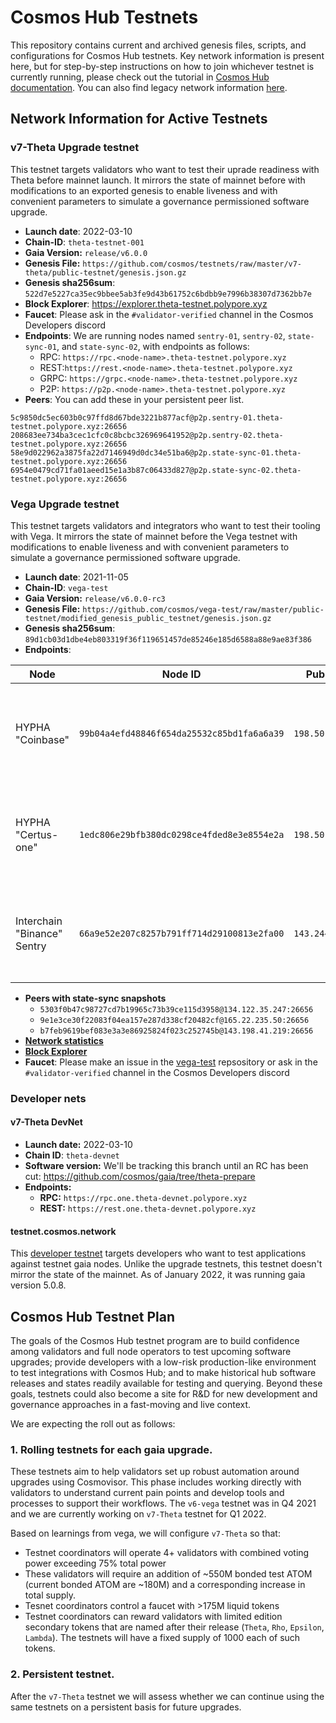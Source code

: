 # Cosmos Hub Testnets

This repository contains current and archived genesis files, scripts, and configurations for Cosmos Hub testnets. Key network information is present here, but for step-by-step instructions on how to join whichever testnet is currently running, please check out the tutorial in [Cosmos Hub documentation](https://hub.cosmos.network/main/hub-tutorials/join-testnet.html). You can also find legacy network information [here](legacy/README.md).

## Network Information for Active Testnets

### v7-Theta Upgrade testnet

This testnet targets validators who want to test their uprade readiness with Theta before mainnet launch. It mirrors the state of mainnet before with modifications to an exported genesis to enable liveness and with convenient parameters to simulate a governance permissioned software upgrade.

- **Launch date**: 2022-03-10
- **Chain-ID**: `theta-testnet-001`
- **Gaia Version:** `release/v6.0.0`
- **Genesis File:** `https://github.com/cosmos/testnets/raw/master/v7-theta/public-testnet/genesis.json.gz`
- **Genesis sha256sum**: `522d7e5227ca35ec9bbee5ab3fe9d43b61752c6bdbb9e7996b38307d7362bb7e`
- **Block Explorer**: https://explorer.theta-testnet.polypore.xyz
- **Faucet**: Please ask in the `#validator-verified` channel in the Cosmos Developers discord
- **Endpoints**: We are running nodes named `sentry-01`, `sentry-02`, `state-sync-01`, and `state-sync-02`, with endpoints as follows:
  - RPC: `https://rpc.<node-name>.theta-testnet.polypore.xyz`
  - REST:`https://rest.<node-name>.theta-testnet.polypore.xyz`
  - GRPC: `https://grpc.<node-name>.theta-testnet.polypore.xyz`
  - P2P: `https://p2p.<node-name>.theta-testnet.polypore.xyz`
- **Peers**: You can add these in your persistent peer list.
```
5c9850dc5ec603b0c97ffd8d67bde3221b877acf@p2p.sentry-01.theta-testnet.polypore.xyz:26656
208683ee734ba3cec1cfc0c8bcbc326969641952@p2p.sentry-02.theta-testnet.polypore.xyz:26656
58e9d022962a3875fa22d7146949d0dc34e51ba6@p2p.state-sync-01.theta-testnet.polypore.xyz:26656
6954e0479cd71fa01aeed15e1a3b87c06433d827@p2p.state-sync-02.theta-testnet.polypore.xyz:26656
```

### Vega Upgrade testnet

This testnet targets validators and integrators who want to test their tooling with Vega. It mirrors the state of mainnet before the Vega testnet with modifications to enable liveness and with convenient parameters to simulate a governance permissioned software upgrade.

- **Launch date**: 2021-11-05
- **Chain-ID**: `vega-test`
- **Gaia Version:** `release/v6.0.0-rc3`
- **Genesis File:** `https://github.com/cosmos/vega-test/raw/master/public-testnet/modified_genesis_public_testnet/genesis.json.gz`
- **Genesis sha256sum**: `89d1cb03d1dbe4eb803319f36f119651457de85246e185d6588a88e9ae83f386`
- **Endpoints**:
  
| Node              | Node ID                                    | Public IP      | Ports                                                 |
| ----------------- | ------------------------------------------ | -------------- | ----------------------------------------------------- |
| HYPHA "Coinbase"    | `99b04a4efd48846f654da25532c85bd1fa6a6a39` | `198.50.215.1` | p2p: `46656`, rpc: `46657`, api: `4317`, grpc: `4090` |
| HYPHA "Certus-one"  | `1edc806e29bfb380dc0298ce4fded8e3e8554e2a` | `198.50.215.1` | p2p: `36656`, rpc: `36657`, api: `3327`, grpc: `3080` |
| Interchain "Binance" Sentry | `66a9e52e207c8257b791ff714d29100813e2fa00` | `143.244.151.9` | p2p: `26656 `, rpc: `26657 ` , api: `1317 `, grpc: `9090` |

- **Peers with state-sync snapshots**
  * `5303f0b47c98727cd7b19965c73b39ce115d3958@134.122.35.247:26656`
  * `9e1e3ce30f22083f04ea157e287d338cf20482cf@165.22.235.50:26656`
  * `b7feb9619bef083e3a3e86925824f023c252745b@143.198.41.219:26656`
- **[Network statistics](https://monitor.prod.earthball.xyz/d/UJyurCTWz/cosmos-dashboard?orgId=2)**
- **[Block Explorer](https://vega-explorer.hypha.coop/)**
- **Faucet**: Please make an issue in the [vega-test](https://github.com/cosmos/vega-test) repsository or ask in the `#validator-verified` channel in the Cosmos Developers discord

### Developer nets

#### v7-Theta DevNet

- **Launch date:** 2022-03-10
- **Chain ID**: `theta-devnet`
- **Software version:** We'll be tracking this branch until an RC has been cut: https://github.com/cosmos/gaia/tree/theta-prepare
- **Endpoints:**
  - **RPC:** `https://rpc.one.theta-devnet.polypore.xyz`
  - **REST:** `https://rest.one.theta-devnet.polypore.xyz`

#### testnet.cosmos.network

This [developer testnet](https://tutorials.cosmos.network/connecting-to-testnet/testnet-tutorial.html) targets developers who want to test applications against testnet gaia nodes. Unlike the upgrade testnets, this testnet doesn't mirror the state of the mainnet. As of January 2022, it was running gaia version 5.0.8. 

## Cosmos Hub Testnet Plan

The  goals of the  Cosmos Hub testnet program are to build confidence among validators and full node operators to test upcoming software upgrades; provide developers with a low-risk production-like environment to test integrations with Cosmos Hub; and to make historical hub software releases and states readily available for testing and querying. Beyond these goals, testnets could also become a site for R&D for new development and governance approaches in a fast-moving and live context.

We are expecting the roll out as follows:

### 1. Rolling testnets for each gaia upgrade.

These testnets aim to help validators set up robust automation around upgrades using Cosmovisor. This phase includes working directly with validators to understand current pain points and develop tools and processes to support their workflows. The `v6-vega` testnet was in Q4 2021 and we are currently working on `v7-Theta` testnet for Q1 2022.

Based on learnings from vega, we will configure `v7-Theta` so that:
* Testnet coordinators will operate 4+ validators with combined voting power exceeding 75% total power
* These validators will require an addition of ~550M bonded test ATOM (current bonded ATOM are ~180M) and a corresponding increase in total supply.
* Tesnet coordinators control a faucet with >175M liquid tokens
* Testnet coordinators can reward validators with limited edition secondary tokens that are named after their release (`Theta`, `Rho`, `Epsilon`, `Lambda`). The testnets will have a fixed supply of 1000 each of such tokens.

### 2. Persistent testnet.

After the `v7-Theta` testnet we will assess whether we can continue using the same testnets on a persistent basis for future upgrades.







